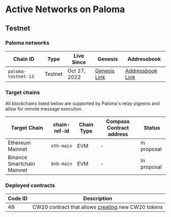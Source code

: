# Active Networks on Paloma

## Testnet
### Paloma networks 

|Chain ID| Type|Live Since | Genesis|Addressbook|
|-------|------|------|------|------|
| `paloma-testnet-13`| Testnet|Oct 27, 2022 |[Genesis Link](https://raw.githubusercontent.com/palomachain/testnet/master/paloma-testnet-13/genesis.json)| [Addressbook Link](https://raw.githubusercontent.com/palomachain/testnet/master/paloma-testnet-13/addrbook.json)|

### Target chains 

All blockchains listed below are supported by Paloma's relay pigeons and allow for remote message execution.

|Target Chain|chain-ref-id|Chain Type|Compass Contract address|Status|
|------------|------------|----------|------------------------|------|
|Ethereum Mainnet|`eth-main`|EVM| - |In proposal|
|Binance Smartchain Mainnet|`bnb-main`|EVM| - |In proposal|


### Deployed contracts 

|Code ID|Description|
|-------|-----------| 
|49     | CW20 contract that allows [creating](../././develop/quick-start/paloma-py/cw20) new CW20 tokens|